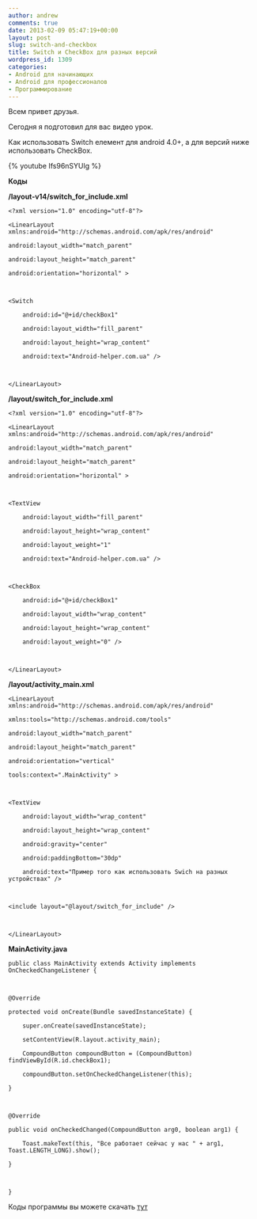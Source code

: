 ```yaml
---
author: andrew
comments: true
date: 2013-02-09 05:47:19+00:00
layout: post
slug: switch-and-checkbox
title: Switch и CheckBox для разных версий
wordpress_id: 1309
categories:
- Android для начинающих
- Android для профессионалов
- Программирование
---
```


Всем привет друзья.





Сегодня я подготовил для вас видео урок.





Как использовать Switch елемент для android 4.0+, а для версий ниже использовать CheckBox.

 <!-- more -->

{% youtube Ifs96nSYUlg %}






**Коды**





**/layout-v14/switch_for_include.xml**



	<?xml version="1.0" encoding="utf-8"?>

	<LinearLayout xmlns:android="http://schemas.android.com/apk/res/android"

    android:layout_width="match_parent"

    android:layout_height="match_parent"

    android:orientation="horizontal" >



    <Switch

        android:id="@+id/checkBox1"

        android:layout_width="fill_parent"

        android:layout_height="wrap_content"

        android:text="Android-helper.com.ua" />



	</LinearLayout>


**/layout/switch_for_include.xml**



	<?xml version="1.0" encoding="utf-8"?>

	<LinearLayout xmlns:android="http://schemas.android.com/apk/res/android"

    android:layout_width="match_parent"

    android:layout_height="match_parent"

    android:orientation="horizontal" >



    <TextView

        android:layout_width="fill_parent"

        android:layout_height="wrap_content"

        android:layout_weight="1"

        android:text="Android-helper.com.ua" />



    <CheckBox

        android:id="@+id/checkBox1"

        android:layout_width="wrap_content"

        android:layout_height="wrap_content"

        android:layout_weight="0" />



	</LinearLayout>


**/layout/activity_main.xml**


	<LinearLayout xmlns:android="http://schemas.android.com/apk/res/android"

    xmlns:tools="http://schemas.android.com/tools"

    android:layout_width="match_parent"

    android:layout_height="match_parent"

    android:orientation="vertical"

    tools:context=".MainActivity" >



    <TextView

        android:layout_width="wrap_content"

        android:layout_height="wrap_content"

        android:gravity="center"

        android:paddingBottom="30dp"

        android:text="Пример того как использовать Swich на разных устройствах" />



    <include layout="@layout/switch_for_include" />



	</LinearLayout>




**MainActivity.java**



	public class MainActivity extends Activity implements OnCheckedChangeListener {



    @Override

    protected void onCreate(Bundle savedInstanceState) {

        super.onCreate(savedInstanceState);

        setContentView(R.layout.activity_main);

        CompoundButton compoundButton = (CompoundButton) findViewById(R.id.checkBox1);

        compoundButton.setOnCheckedChangeListener(this);

    }



    @Override

    public void onCheckedChanged(CompoundButton arg0, boolean arg1) {

        Toast.makeText(this, "Все работает сейчас у нас " + arg1, Toast.LENGTH_LONG).show();

    }



	}


Коды программы вы можете скачать [тут](http://android-helper.com.ua/codes/)




